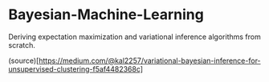 # Bayesian-Machine-Learning
Deriving expectation maximization and variational inference algorithms from scratch.

(source)[https://medium.com/@kal2257/variational-bayesian-inference-for-unsupervised-clustering-f5af4482368c]
